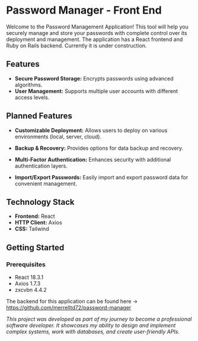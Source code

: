 # Password Manager - Front End

Welcome to the Password Management Application! This tool will help you securely manage and store your passwords with complete control over its deployment and management. The application has a React frontend and Ruby on Rails backend. Currently it is under construction.

## Features

- **Secure Password Storage:** Encrypts passwords using advanced algorithms.
- **User Management:** Supports multiple user accounts with different access levels.

## Planned Features

- **Customizable Deployment:** Allows users to deploy on various environments (local, server, cloud).

- **Backup & Recovery:** Provides options for data backup and recovery.
- **Multi-Factor Authentication:** Enhances security with additional authentication layers.
- **Import/Export Passwords:** Easily import and export password data for convenient management.

## Technology Stack

- **Frontend:** React
- **HTTP Client:** Axios
- **CSS:** Tailwind

## Getting Started

### Prerequisites

- React 18.3.1
- Axios 1.7.3
- zxcvbn 4.4.2

The backend for this application can be found here -> https://github.com/merrelltd72/password-manager

_This project was developed as part of my journey to become a professional software developer. It showcases my ability to design and implement complex systems, work with databases, and create user-friendly APIs._
